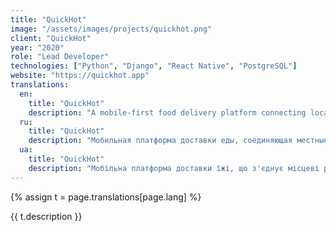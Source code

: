 ```yaml
---
title: "QuickHot"
image: "/assets/images/projects/quickhot.png"
client: "QuickHot"
year: "2020"
role: "Lead Developer"
technologies: ["Python", "Django", "React Native", "PostgreSQL"]
website: "https://quickhot.app"
translations:
  en:
    title: "QuickHot"
    description: "A mobile-first food delivery platform connecting local restaurants with customers through an intuitive ordering system."
  ru:
    title: "QuickHot"
    description: "Мобильная платформа доставки еды, соединяющая местные рестораны с клиентами через интуитивную систему заказов."
  ua:
    title: "QuickHot"
    description: "Мобільна платформа доставки їжі, що з'єднує місцеві ресторани з клієнтами через інтуїтивну систему замовлень."
---
```


{% assign t = page.translations[page.lang] %}

{{ t.description }} 